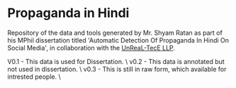 # Propaganda in Hindi
Repository of the data and tools generated by Mr. Shyam Ratan as part of his MPhil dissertation titled 'Automatic Detection Of Propaganda In Hindi On Social Media', in collaboration with the [UnReaL-TecE LLP](http://unreal-tece.co.in/).

V0.1 - This data is used for Dissertation. \\
v0.2 - This data is annotated but not used in dissertation. \\
v0.3 - This is still in raw form, which available for intrested people. \\
